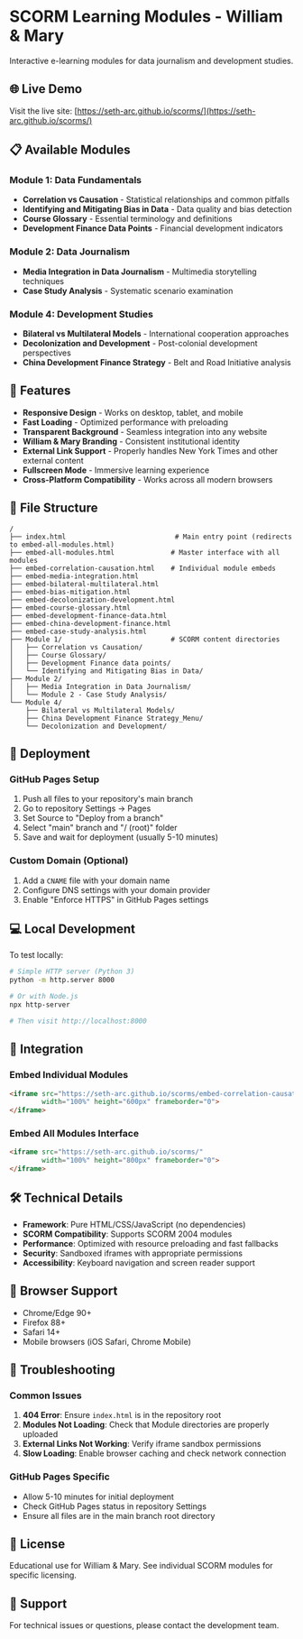 # SCORM Learning Modules - William & Mary

Interactive e-learning modules for data journalism and development studies.

## 🌐 Live Demo

Visit the live site: [https://seth-arc.github.io/scorms/](https://seth-arc.github.io/scorms/)

## 📋 Available Modules

### Module 1: Data Fundamentals
- **Correlation vs Causation** - Statistical relationships and common pitfalls
- **Identifying and Mitigating Bias in Data** - Data quality and bias detection
- **Course Glossary** - Essential terminology and definitions
- **Development Finance Data Points** - Financial development indicators

### Module 2: Data Journalism
- **Media Integration in Data Journalism** - Multimedia storytelling techniques
- **Case Study Analysis** - Systematic scenario examination

### Module 4: Development Studies
- **Bilateral vs Multilateral Models** - International cooperation approaches
- **Decolonization and Development** - Post-colonial development perspectives
- **China Development Finance Strategy** - Belt and Road Initiative analysis

## 🚀 Features

- **Responsive Design** - Works on desktop, tablet, and mobile
- **Fast Loading** - Optimized performance with preloading
- **Transparent Background** - Seamless integration into any website
- **William & Mary Branding** - Consistent institutional identity
- **External Link Support** - Properly handles New York Times and other external content
- **Fullscreen Mode** - Immersive learning experience
- **Cross-Platform Compatibility** - Works across all modern browsers

## 📁 File Structure

```
/
├── index.html                           # Main entry point (redirects to embed-all-modules.html)
├── embed-all-modules.html              # Master interface with all modules
├── embed-correlation-causation.html    # Individual module embeds
├── embed-media-integration.html
├── embed-bilateral-multilateral.html
├── embed-bias-mitigation.html
├── embed-decolonization-development.html
├── embed-course-glossary.html
├── embed-development-finance-data.html
├── embed-china-development-finance.html
├── embed-case-study-analysis.html
├── Module 1/                           # SCORM content directories
│   ├── Correlation vs Causation/
│   ├── Course Glossary/
│   ├── Development Finance data points/
│   └── Identifying and Mitigating Bias in Data/
├── Module 2/
│   ├── Media Integration in Data Journalism/
│   └── Module 2 - Case Study Analysis/
└── Module 4/
    ├── Bilateral vs Multilateral Models/
    ├── China Development Finance Strategy_Menu/
    └── Decolonization and Development/
```

## 🔧 Deployment

### GitHub Pages Setup
1. Push all files to your repository's main branch
2. Go to repository Settings → Pages
3. Set Source to "Deploy from a branch"
4. Select "main" branch and "/ (root)" folder
5. Save and wait for deployment (usually 5-10 minutes)

### Custom Domain (Optional)
1. Add a `CNAME` file with your domain name
2. Configure DNS settings with your domain provider
3. Enable "Enforce HTTPS" in GitHub Pages settings

## 💻 Local Development

To test locally:

```bash
# Simple HTTP server (Python 3)
python -m http.server 8000

# Or with Node.js
npx http-server

# Then visit http://localhost:8000
```

## 🔗 Integration

### Embed Individual Modules
```html
<iframe src="https://seth-arc.github.io/scorms/embed-correlation-causation.html" 
        width="100%" height="600px" frameborder="0">
</iframe>
```

### Embed All Modules Interface
```html
<iframe src="https://seth-arc.github.io/scorms/" 
        width="100%" height="800px" frameborder="0">
</iframe>
```

## 🛠️ Technical Details

- **Framework**: Pure HTML/CSS/JavaScript (no dependencies)
- **SCORM Compatibility**: Supports SCORM 2004 modules
- **Performance**: Optimized with resource preloading and fast fallbacks
- **Security**: Sandboxed iframes with appropriate permissions
- **Accessibility**: Keyboard navigation and screen reader support

## 📱 Browser Support

- Chrome/Edge 90+
- Firefox 88+
- Safari 14+
- Mobile browsers (iOS Safari, Chrome Mobile)

## 🐛 Troubleshooting

### Common Issues

1. **404 Error**: Ensure `index.html` is in the repository root
2. **Modules Not Loading**: Check that Module directories are properly uploaded
3. **External Links Not Working**: Verify iframe sandbox permissions
4. **Slow Loading**: Enable browser caching and check network connection

### GitHub Pages Specific

- Allow 5-10 minutes for initial deployment
- Check GitHub Pages status in repository Settings
- Ensure all files are in the main branch root directory

## 📄 License

Educational use for William & Mary. See individual SCORM modules for specific licensing.

## 🤝 Support

For technical issues or questions, please contact the development team. 